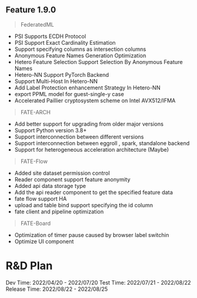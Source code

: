 ## Feature 1.9.0

> FederatedML 
* PSI Supports ECDH Protocol
* PSI Support Exact Cardinality Estimation
* Support specifying columns as intersection columns
* Anonymous Feature Names Generation Optimization
* Hetero Feature Selection Support Selection By Anonymous Feature Names
* Hetero-NN Support PyTorch Backend
* Support Multi-Host In Hetero-NN
* Add Label Protection enhancement Strategy In Hetero-NN
* export PPML model for guest-single-y case
* Accelerated Paillier cryptosystem scheme on Intel AVX512/IFMA

> FATE-ARCH
* Add better support for upgrading from older major versions
* Support Python version 3.8+
* Support interconnection between different versions
* Support interconnection between eggroll , spark, standalone backend
* Support for heterogeneous acceleration architecture (Maybe)

> FATE-Flow
* Added site dataset permission control
* Reader component support feature anonymity 
* Added api data storage type
* Add the api reader component to get the specified feature data 
* fate flow support HA
* upload and table bind support specifying the id column
* fate client and pipeline optimization

> FATE-Board
* Optimization of timer pause caused by browser label switchin
* Optimize UI component


# R&D Plan
Dev Time: 2022/04/20 - 2022/07/20
Test Time: 2022/07/21 - 2022/08/22
Release Time: 2022/08/22 - 2022/08/25



